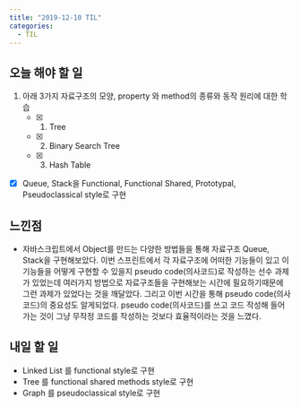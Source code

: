 ```yaml
---
title: "2019-12-10 TIL"
categories:
  - TIL
---
```


## 오늘 해야 할 일

1. 아래 3가지 자료구조의 모양, property 와 method의 종류와 동작 원리에 대한 학습
    - [x] 1. Tree
    - [x] 2. Binary Search Tree
    - [x] 3. Hash Table
- [x] Queue, Stack을 Functional, Functional Shared, Prototypal, Pseudoclassical style로 구현

## 느낀점

- 자바스크립트에서 Object를 만드는 다양한 방법들을 통해 자료구조 Queue, Stack을 구현해보았다.
이번 스프린트에서 각 자료구조에 어떠한 기능들이 있고 이 기능들을 어떻게 구현할 수 있을지 pseudo code(의사코드)로 작성하는 선수 과제가 있었는데
여러가지 방법으로 자료구조들을 구현해보는 시간에 필요하기때문에 그런 과제가 있었다는 것을 깨달았다. 그리고 이번 시간을 통해 pseudo code(의사코드)의 중요성도 알게되었다. pseudo code(의사코드)를 쓰고 코드 작성해 들어가는 것이 그냥 무작정 코드를 작성하는 것보다 효율적이라는 것을 느꼈다.

## 내일 할 일
- Linked List 를 functional style로 구현
- Tree 를 functional shared methods style로 구현
- Graph 를 pseudoclassical style로 구현


